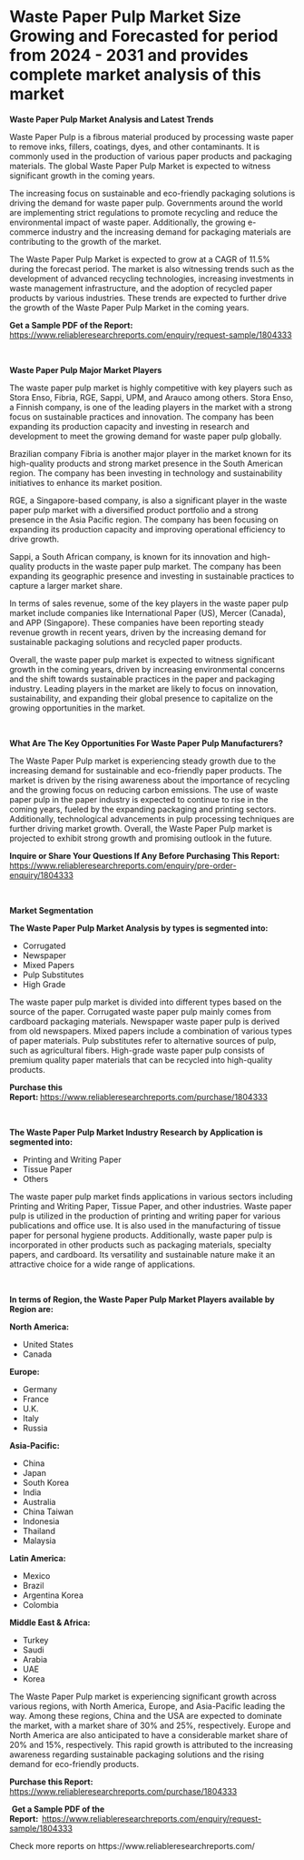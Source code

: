 <p><h1>Waste Paper Pulp Market Size Growing and Forecasted for period from 2024 - 2031 and provides complete market analysis of this market</h1></p><p><strong>Waste Paper Pulp Market Analysis and Latest Trends</strong></p>
<p><p>Waste Paper Pulp is a fibrous material produced by processing waste paper to remove inks, fillers, coatings, dyes, and other contaminants. It is commonly used in the production of various paper products and packaging materials. The global Waste Paper Pulp Market is expected to witness significant growth in the coming years. </p><p>The increasing focus on sustainable and eco-friendly packaging solutions is driving the demand for waste paper pulp. Governments around the world are implementing strict regulations to promote recycling and reduce the environmental impact of waste paper. Additionally, the growing e-commerce industry and the increasing demand for packaging materials are contributing to the growth of the market.</p><p>The Waste Paper Pulp Market is expected to grow at a CAGR of 11.5% during the forecast period. The market is also witnessing trends such as the development of advanced recycling technologies, increasing investments in waste management infrastructure, and the adoption of recycled paper products by various industries. These trends are expected to further drive the growth of the Waste Paper Pulp Market in the coming years.</p></p>
<p><strong>Get a Sample PDF of the Report:&nbsp;</strong> <a href="https://www.reliableresearchreports.com/enquiry/request-sample/1804333">https://www.reliableresearchreports.com/enquiry/request-sample/1804333</a></p>
<p>&nbsp;</p>
<p><strong>Waste Paper Pulp Major Market Players</strong></p>
<p><p>The waste paper pulp market is highly competitive with key players such as Stora Enso, Fibria, RGE, Sappi, UPM, and Arauco among others. Stora Enso, a Finnish company, is one of the leading players in the market with a strong focus on sustainable practices and innovation. The company has been expanding its production capacity and investing in research and development to meet the growing demand for waste paper pulp globally.</p><p>Brazilian company Fibria is another major player in the market known for its high-quality products and strong market presence in the South American region. The company has been investing in technology and sustainability initiatives to enhance its market position.</p><p>RGE, a Singapore-based company, is also a significant player in the waste paper pulp market with a diversified product portfolio and a strong presence in the Asia Pacific region. The company has been focusing on expanding its production capacity and improving operational efficiency to drive growth.</p><p>Sappi, a South African company, is known for its innovation and high-quality products in the waste paper pulp market. The company has been expanding its geographic presence and investing in sustainable practices to capture a larger market share.</p><p>In terms of sales revenue, some of the key players in the waste paper pulp market include companies like International Paper (US), Mercer (Canada), and APP (Singapore). These companies have been reporting steady revenue growth in recent years, driven by the increasing demand for sustainable packaging solutions and recycled paper products.</p><p>Overall, the waste paper pulp market is expected to witness significant growth in the coming years, driven by increasing environmental concerns and the shift towards sustainable practices in the paper and packaging industry. Leading players in the market are likely to focus on innovation, sustainability, and expanding their global presence to capitalize on the growing opportunities in the market.</p></p>
<p>&nbsp;</p>
<p><strong>What Are The Key Opportunities For Waste Paper Pulp Manufacturers?</strong></p>
<p><p>The Waste Paper Pulp market is experiencing steady growth due to the increasing demand for sustainable and eco-friendly paper products. The market is driven by the rising awareness about the importance of recycling and the growing focus on reducing carbon emissions. The use of waste paper pulp in the paper industry is expected to continue to rise in the coming years, fueled by the expanding packaging and printing sectors. Additionally, technological advancements in pulp processing techniques are further driving market growth. Overall, the Waste Paper Pulp market is projected to exhibit strong growth and promising outlook in the future.</p></p>
<p><strong>Inquire or Share Your Questions If Any Before Purchasing This Report:</strong> <a href="https://www.reliableresearchreports.com/enquiry/pre-order-enquiry/1804333">https://www.reliableresearchreports.com/enquiry/pre-order-enquiry/1804333</a></p>
<p>&nbsp;</p>
<p><strong>Market Segmentation</strong></p>
<p><strong>The Waste Paper Pulp Market Analysis by types is segmented into:</strong></p>
<p><ul><li>Corrugated</li><li>Newspaper</li><li>Mixed Papers</li><li>Pulp Substitutes</li><li>High Grade</li></ul></p>
<p><p>The waste paper pulp market is divided into different types based on the source of the paper. Corrugated waste paper pulp mainly comes from cardboard packaging materials. Newspaper waste paper pulp is derived from old newspapers. Mixed papers include a combination of various types of paper materials. Pulp substitutes refer to alternative sources of pulp, such as agricultural fibers. High-grade waste paper pulp consists of premium quality paper materials that can be recycled into high-quality products.</p></p>
<p><strong>Purchase this Report:&nbsp;</strong><a href="https://www.reliableresearchreports.com/purchase/1804333">https://www.reliableresearchreports.com/purchase/1804333</a></p>
<p>&nbsp;</p>
<p><strong>The Waste Paper Pulp Market Industry Research by Application is segmented into:</strong></p>
<p><ul><li>Printing and Writing Paper</li><li>Tissue Paper</li><li>Others</li></ul></p>
<p><p>The waste paper pulp market finds applications in various sectors including Printing and Writing Paper, Tissue Paper, and other industries. Waste paper pulp is utilized in the production of printing and writing paper for various publications and office use. It is also used in the manufacturing of tissue paper for personal hygiene products. Additionally, waste paper pulp is incorporated in other products such as packaging materials, specialty papers, and cardboard. Its versatility and sustainable nature make it an attractive choice for a wide range of applications.</p></p>
<p>&nbsp;</p>
<p><strong>In terms of Region, the Waste Paper Pulp Market Players available by Region are:</strong></p>
<p>
    <p> <strong> North America: </strong>
        <ul>
            <li>United States</li>
            <li>Canada</li>
        </ul>
        </p> 
    <p> <strong> Europe: </strong>
        <ul>
            <li>Germany</li>
            <li>France</li>
            <li>U.K.</li>
            <li>Italy</li>
            <li>Russia</li>
        </ul>
        </p> 
    <p> <strong> Asia-Pacific: </strong>
        <ul>
            <li>China</li>
            <li>Japan</li>
            <li>South Korea</li>
            <li>India</li>
            <li>Australia</li>
            <li>China Taiwan</li>
            <li>Indonesia</li>
            <li>Thailand</li>
            <li>Malaysia</li>
        </ul>
        </p> 
    <p> <strong> Latin America: </strong>
        <ul>
            <li>Mexico</li>
            <li>Brazil</li>
            <li>Argentina Korea</li>
            <li>Colombia</li>
        </ul>
        </p> 
    <p> <strong> Middle East & Africa: </strong>
        <ul>
            <li>Turkey</li>
            <li>Saudi</li>
            <li>Arabia</li>
            <li>UAE</li>
            <li>Korea</li>
        </ul>
    </p>
    </p>
<p><p>The Waste Paper Pulp market is experiencing significant growth across various regions, with North America, Europe, and Asia-Pacific leading the way. Among these regions, China and the USA are expected to dominate the market, with a market share of 30% and 25%, respectively. Europe and North America are also anticipated to have a considerable market share of 20% and 15%, respectively. This rapid growth is attributed to the increasing awareness regarding sustainable packaging solutions and the rising demand for eco-friendly products.</p></p>
<p><strong>Purchase this Report: </strong><a href="https://www.reliableresearchreports.com/purchase/1804333">https://www.reliableresearchreports.com/purchase/1804333</a></p>
<p>&nbsp;<strong>Get a Sample PDF of the Report:&nbsp;&nbsp;</strong><a href="https://www.reliableresearchreports.com/enquiry/request-sample/1804333">https://www.reliableresearchreports.com/enquiry/request-sample/1804333</a></p>
<p><strong></strong></p>
<p>Check more reports on https://www.reliableresearchreports.com/</p>